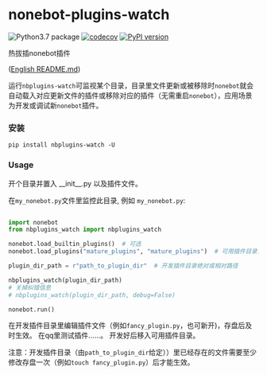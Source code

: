 # nonebot-plugins-watch
![Python3.7 package](https://github.com/ffreemt/nonebot-plugins-watch/workflows/Python3.7%20package/badge.svg) [![codecov](https://codecov.io/gh/ffreemt/nonebot-plugins-watch/branch/master/graph/badge.svg)](https://codecov.io/gh/ffreemt/nonebot-plugins-watch)
 [![PyPI version](https://badge.fury.io/py/nbplugins-watch.svg)](https://badge.fury.io/py/nbplugins-watch)

热拔插nonebot插件

([English README.md](https://github.com/ffreemt/nonebot-plugins-watch/blob/master/README.md))


运行`nbplugins-watch`可监视某个目录，目录里文件更新或被移除时`nonebot`就会自动载入对应更新文件的插件或移除对应的插件（无需重启`nonebot`），应用场景为开发或调试新`nonebot`插件。

### 安装

```pip install nbplugins-watch -U```

### Usage
开个目录并置入 \_\_init\_\_.py 以及插件文件。

在`my_nonebot.py`文件里监控此目录, 例如 `my_nonebot.py`:
```python

import nonebot
from nbplugins_watch import nbplugins_watch

nonebot.load_builtin_plugins()  # 可选
nonebot.load_plugins("mature_plugins", "mature_plugins")  # 可用插件目录，可选

plugin_dir_path = r"path_to_plugin_dir"  # 开发插件目录绝对或相对路径

nbplugins_watch(plugin_dir_path)
# 关掉纠错信息
# nbplugins_watch(plugin_dir_path, debug=False)

nonebot.run()

```
在开发插件目录里编辑插件文件（例如`fancy_plugin.py`，也可新开)，存盘后及时生效。 在qq里测试插件……。 开发好后移入可用插件目录。

注意：开发插件目录（由`path_to_plugin_dir`给定））里已经存在的文件需要至少修改存盘一次（例如`touch fancy_plugin.py`）后才能生效。
